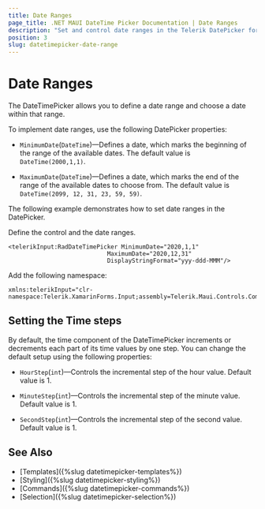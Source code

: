 ```yaml
---
title: Date Ranges
page_title: .NET MAUI DateTime Picker Documentation | Date Ranges
description: "Set and control date ranges in the Telerik DatePicker for .NET MAUI."
position: 3
slug: datetimepicker-date-range
---
```


# Date Ranges

The DateTimePicker allows you to define a date range and choose a date within that range.

To implement date ranges, use the following DatePicker properties:

* `MinimumDate`(`DateTime`)&mdash;Defines a date, which marks the beginning of the range of the available dates. The default value is `DateTime(2000,1,1)`.

* `MaximumDate`(`DateTime`)&mdash;Defines a date, which marks the end of the range of the available dates to choose from. The default value is `DateTime(2099, 12, 31, 23, 59, 59)`.

The following example demonstrates how to set date ranges in the DatePicker.

Define the control and the date ranges.


```XAML
<telerikInput:RadDateTimePicker MinimumDate="2020,1,1"
                            MaximumDate="2020,12,31"
                            DisplayStringFormat="yyy-ddd-MMM"/>
```

Add the following namespace:

```XAML
xmlns:telerikInput="clr-namespace:Telerik.XamarinForms.Input;assembly=Telerik.Maui.Controls.Compatibility"
```

## Setting the Time steps

By default, the time component of the DateTimePicker increments or decrements each part of its time values by one step. You can change the default setup using the following properties:

* `HourStep`(`int`)&mdash;Controls the incremental step of the hour value. Default value is 1.

* `MinuteStep`(`int`)&mdash;Controls the incremental step of the minute value. Default value is 1.

* `SecondStep`(`int`)&mdash;Controls the incremental step of the second value. Default value is 1.

## See Also

- [Templates]({%slug datetimepicker-templates%})
- [Styling]({%slug datetimepicker-styling%})
- [Commands]({%slug datetimepicker-commands%})
- [Selection]({%slug datetimepicker-selection%})
